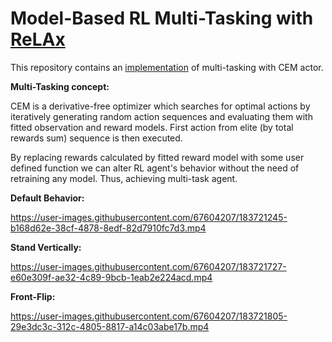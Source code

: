 # Model-Based RL Multi-Tasking with [ReLAx](https://github.com/nslyubaykin/relax)

This repository contains an [implementation](https://github.com/nslyubaykin/mbrl_multitasking/blob/master/mbrl_multitasking.ipynb) of multi-tasking with CEM actor.

__Multi-Tasking concept:__

CEM is a derivative-free optimizer which searches for optimal actions by iteratively generating random action sequences and evaluating them with fitted observation and reward models. 
First action from elite (by total rewards sum) sequence is then executed. 

By replacing rewards calculated by fitted reward model with some user defined function we can alter RL agent's behavior without the need of retraining any model. Thus, achieving multi-task agent. 

__Default Behavior:__

https://user-images.githubusercontent.com/67604207/183721245-b168d62e-38cf-4878-8edf-82d7910fc7d3.mp4

__Stand Vertically:__

https://user-images.githubusercontent.com/67604207/183721727-e60e309f-ae32-4c89-9bcb-1eab2e224acd.mp4

__Front-Flip:__

https://user-images.githubusercontent.com/67604207/183721805-29e3dc3c-312c-4805-8817-a14c03abe17b.mp4
